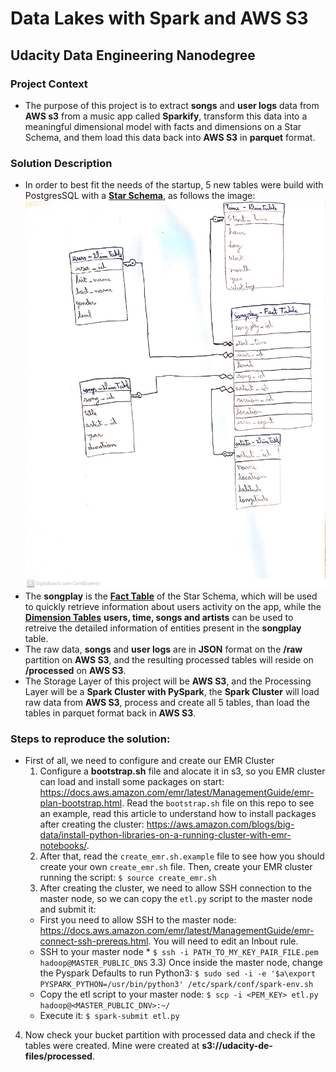 # Data Lakes with Spark and AWS S3
## Udacity Data Engineering Nanodegree

### Project Context
- The purpose of this project is to extract **songs** and **user logs** data from **AWS s3** from a music app called **Sparkify**, transform this data into a meaningful dimensional model with facts and dimensions on a Star Schema, and them load this data back into **AWS S3** in **parquet** format.  


### Solution Description
- In order to best fit the needs of the startup, 5 new tables were build with PostgresSQL with a [**Star Schema**](https://en.wikipedia.org/wiki/Star_schema), as follows the image:  
  ![entity_diagram.jpg](entity_diagram.jpg)
- The **songplay** is the [**Fact Table**](https://en.wikipedia.org/wiki/Fact_table#:~:text=In%20data%20warehousing%2C%20a%20fact,schema%20surrounded%20by%20dimension%20tables.) of the Star Schema, which will be used to quickly retrieve information about users activity on the app, while the [**Dimension Tables**](<https://en.wikipedia.org/wiki/Dimension_(data_warehouse)>) **users, time, songs and artists** can be used to retreive the detailed information of entities present in the **songplay** table.
- The raw data, **songs** and **user logs** are in **JSON** format on the **/raw** partition on **AWS S3**, and the resulting processed tables will reside on **/processed** on **AWS S3**.
- The Storage Layer of this project will be **AWS S3**, and the Processing Layer will be a **Spark Cluster with PySpark**, the **Spark Cluster** will load raw data from **AWS S3**, process and create all 5 tables, than load the tables in parquet format back in **AWS S3**.

### Steps to reproduce the solution:
- First of all, we need to configure and create our EMR Cluster
  1) Configure a **bootstrap.sh** file and alocate it in s3, so you EMR cluster can load and install some packages on start: https://docs.aws.amazon.com/emr/latest/ManagementGuide/emr-plan-bootstrap.html. Read the `bootstrap.sh` file on this repo to see an example, read this article to understand how to install packages after creating the cluster: https://aws.amazon.com/blogs/big-data/install-python-libraries-on-a-running-cluster-with-emr-notebooks/.
  2) After that, read the `create_emr.sh.example` file to see how you should create your own `create_emr.sh` file. Then, create your EMR cluster running the script: `$ source create_emr.sh`
  3) After creating the cluster, we need to allow SSH connection to the master node, so we can copy the `etl.py` script to the master node and submit it:
    - First you need to allow SSH to the master node: https://docs.aws.amazon.com/emr/latest/ManagementGuide/emr-connect-ssh-prereqs.html. You will need to edit an Inbout rule.
    - SSH to your master node * `$ ssh -i PATH_TO_MY_KEY_PAIR_FILE.pem hadoop@MASTER_PUBLIC_DNS`
    3.3) Once inside the master node, change the Pyspark Defaults to run Python3: `$ sudo sed -i -e '$a\export PYSPARK_PYTHON=/usr/bin/python3' /etc/spark/conf/spark-env.sh`
    - Copy the etl script to your master node: `$ scp -i <PEM_KEY> etl.py hadoop@<MASTER_PUBLIC_DNV>:~/`
    - Execute it: `$ spark-submit etl.py`
4) Now check your bucket partition with processed data and check if the tables were created. Mine were created at **s3://udacity-de-files/processed**.
